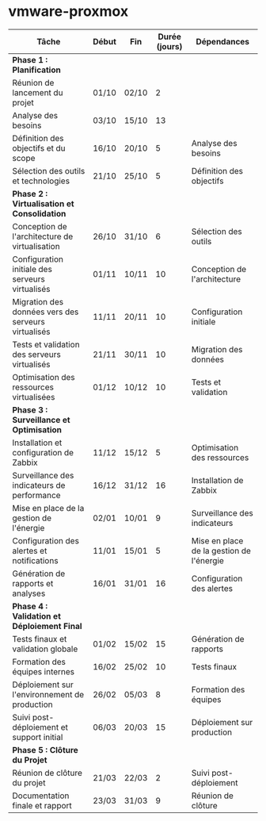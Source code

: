 # vmware-proxmox

| Tâche                                        | Début  | Fin    | Durée (jours) | Dépendances                     |
|----------------------------------------------|--------|--------|----------------|---------------------------------|
| **Phase 1 : Planification**                  |        |        |                |                                 |
| Réunion de lancement du projet               | 01/10  | 02/10  | 2              |                                 |
| Analyse des besoins                          | 03/10  | 15/10  | 13             |                                 |
| Définition des objectifs et du scope         | 16/10  | 20/10  | 5              | Analyse des besoins             |
| Sélection des outils et technologies         | 21/10  | 25/10  | 5              | Définition des objectifs        |
| **Phase 2 : Virtualisation et Consolidation**|        |        |                |                                 |
| Conception de l'architecture de virtualisation | 26/10 | 31/10  | 6              | Sélection des outils            |
| Configuration initiale des serveurs virtualisés | 01/11 | 10/11  | 10             | Conception de l'architecture    |
| Migration des données vers des serveurs virtualisés | 11/11 | 20/11  | 10       | Configuration initiale          |
| Tests et validation des serveurs virtualisés | 21/11  | 30/11  | 10             | Migration des données           |
| Optimisation des ressources virtualisées     | 01/12  | 10/12  | 10             | Tests et validation             |
| **Phase 3 : Surveillance et Optimisation**   |        |        |                |                                 |
| Installation et configuration de Zabbix     | 11/12  | 15/12  | 5              | Optimisation des ressources     |
| Surveillance des indicateurs de performance  | 16/12  | 31/12  | 16             | Installation de Zabbix          |
| Mise en place de la gestion de l'énergie     | 02/01  | 10/01  | 9              | Surveillance des indicateurs    |
| Configuration des alertes et notifications   | 11/01  | 15/01  | 5              | Mise en place de la gestion de l'énergie |
| Génération de rapports et analyses           | 16/01  | 31/01  | 16             | Configuration des alertes       |
| **Phase 4 : Validation et Déploiement Final**|        |        |                |                                 |
| Tests finaux et validation globale           | 01/02  | 15/02  | 15             | Génération de rapports          |
| Formation des équipes internes               | 16/02  | 25/02  | 10             | Tests finaux                    |
| Déploiement sur l'environnement de production | 26/02 | 05/03  | 8              | Formation des équipes           |
| Suivi post-déploiement et support initial    | 06/03  | 20/03  | 15             | Déploiement sur production      |
| **Phase 5 : Clôture du Projet**              |        |        |                |                                 |
| Réunion de clôture du projet                 | 21/03  | 22/03  | 2              | Suivi post-déploiement          |
| Documentation finale et rapport              | 23/03  | 31/03  | 9              | Réunion de clôture              |

